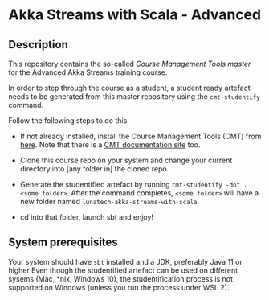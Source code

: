 # Akka Streams with Scala - Advanced

## Description

This repository contains the so-called _Course Management Tools master_ for
the Advanced Akka Streams training course.

In order to step through the course as a student, a student ready artefact needs
to be generated from this master repository using the `cmt-studentify` command.

Follow the following steps to do this

- If not already installed, install the Course Management Tools (CMT) from [here](https://github.com/eloots/course-management-tools). Note that there is a [CMT documentation site](https://eloots.github.io/course-management-tools/) too.

- Clone this course repo on your system and change your current directory into 
  [any folder in] the cloned repo.

- Generate the studentified artefact by running `cmt-studentify -dot . <some folder>`.
  After the command completes, `<some folder>` will have a new folder named `lunatech-akka-streams-with-scala`.

- cd into that folder, launch sbt and enjoy!

## System prerequisites

Your system should have `sbt` installed and a JDK, preferably Java 11 or higher
Even though the studentified artefact can be used on different sysems (Mac, *nix, Windows 10), the
studentification process is not supported on Windows (unless you run the process under WSL 2).